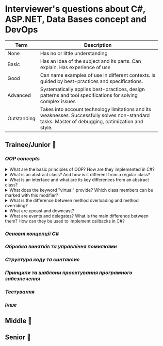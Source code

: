 # Interviewer's questions about C#, ASP.NET, Data Bases concept and DevOps

| Term  | Description |
| ------------- | ------------- |
| None | Has no or little understanding
| Basic | Has an idea of the subject and its parts. Can explain. Has experience of use
| Good | Can name examples of use in different contexts. Is guided by best-practices and specifications.
| Advanced | Systematically applies best-practices, design patterns and tool specifications for solving complex issues
| Outstanding | Takes into account technology limitations and its weaknesses. Successfully solves non-standard tasks. Master of debugging, optimization and style.

## **Trainee/Junior** 👼

### *OOP concepts*

<details>
<summary>What are the basic principles of OOP? How are they implemented in C#?</summary> 
<br>
  
<ul>
  <li>Encapsulation: Bundling data and methods that operate on the data into a single unit (class).</li>
  <li>Inheritance: Allowing a class (subclass) to inherit properties and methods from another class (superclass).</li>
  <li>Polymorphism: Objects of different classes can be treated as objects of a common superclass.</li>
</ul>
In C#, these principles are implemented as follows: 
  
| Title  | Description |
| ------------- | ------------- |
| Encapsulation  | In C#, encapsulation is achieved through access modifiers (public, private, protected) to control the access to class members. Properties and methods can be used to manipulate the internal state of objects, while hiding the implementation details.  |
| Inheritance  | C# supports single inheritance, where a class can inherit from only one base class, but it also supports multiple interface inheritance. This allows classes to inherit behavior from a superclass or implement multiple interfaces. |
| Polymorphism | C# supports polymorphism through method overriding and method overloading. Method overriding allows a subclass to provide a specific implementation of a method that is already defined in its superclass. Method overloading allows multiple methods with the same name but different parameters in the same class or different classes.

<h3>Code Examples</h3>
<h4>Encapsulation:</h4>

```cs
using System;

public class Person
{
    private string name;
    private int age;

    // Constructor
    public Person(string name, int age)
    {
        this.name = name;
        this.age = age;
    }

    // Properties
    public string Name
    {
        get { return name; }
        set { name = value; }
    }

    public int Age
    {
        get { return age; }
        set { age = value; }
    }

    // Method
    public void DisplayInfo()
    {
        Console.WriteLine($"Name: {name}, Age: {age}");
    }
}

class Program
{
    static void Main(string[] args)
    {
        Person person = new Person("John", 30);
        person.DisplayInfo(); // Accessing method
        person.Age = 35; // Accessing property
        person.DisplayInfo();
    }
}
```
<h4>Inheritance:</h4>

```cs
using System;

public class Animal
{
    public void Eat()
    {
        Console.WriteLine("Animal is eating.");
    }
}

public class Dog : Animal
{
    public void Bark()
    {
        Console.WriteLine("Dog is barking.");
    }
}

class Program
{
    static void Main(string[] args)
    {
        Dog dog = new Dog();
        dog.Eat(); // Inherited method
        dog.Bark(); // Method of the subclass
    }
}

```

<h4>Polymorphism:</h4>

```cs
using System;

public class Animal
{
    public virtual void MakeSound()
    {
        Console.WriteLine("Animal makes a sound.");
    }
}

public class Dog : Animal
{
    public override void MakeSound()
    {
        Console.WriteLine("Dog barks.");
    }
}

public class Cat : Animal
{
    public override void MakeSound()
    {
        Console.WriteLine("Cat meows.");
    }
}

class Program
{
    static void Main(string[] args)
    {
        Animal[] animals = new Animal[2];
        animals[0] = new Dog();
        animals[1] = new Cat();

        foreach (Animal animal in animals)
        {
            animal.MakeSound(); // Polymorphic method call
        }
    }
}

```
<p>These examples demonstrate encapsulation by using private fields and properties, inheritance by creating subclasses that inherit from a base class, and polymorphism by overriding methods in subclasses and using them interchangeably with base class references.</p>

</details>

<details>
<summary>What is an abstract class? And how is it different from a regular class?</summary>
  <p>An abstract class in C# is a class that cannot be instantiated directly. It's designed to be a blueprint for other classes, serving as a base for other classes to inherit from. Abstract classes may contain abstract methods, which are methods without a body, meant to be implemented by derived classes.</p>
  <p>Here's how an abstract class is different from a regular class:</p>
  
  | Term  | Different from a regular class |
  | ------------- | ------------- |
  | Instantiation | Abstract classes cannot be instantiated directly, meaning you cannot create objects of an abstract class. Regular classes can be instantiated, allowing you to create objects directly. 
  | Abstract Methods | Abstract classes can have abstract methods, which are methods without implementation. These methods must be implemented by any non-abstract subclass. Regular classes may or may not have abstract methods, but if they do, they must be marked as abstract and the class itself must be marked as abstract. 
  | Inheritance | Abstract classes are used as base classes from which other classes can inherit. Regular classes can also be used as base classes, but they can also be instantiated directly without needing to be inherited.


<h4>Here's an example illustrating the differences:</h4>

```cs
using System;

// Abstract class
public abstract class Shape
{
    // Abstract method
    public abstract double Area();
}

// Regular class inheriting from the abstract class
public class Rectangle : Shape
{
    public double Width { get; set; }
    public double Height { get; set; }

    // Implementation of the abstract method
    public override double Area()
    {
        return Width * Height;
    }
}

class Program
{
    static void Main(string[] args)
    {
        // Abstract class cannot be instantiated directly
        // Shape shape = new Shape(); // This will cause an error

        // Regular class can be instantiated
        Rectangle rectangle = new Rectangle();
        rectangle.Width = 5;
        rectangle.Height = 3;
        Console.WriteLine($"Area of rectangle: {rectangle.Area()}"); // Output: 15
    }
}

```

<h4>In this example, Shape is an abstract class that contains an abstract method Area(). The Rectangle class inherits from Shape and implements the Area() method. You cannot create an instance of Shape directly, but you can create instances of Rectangle.</h4>
</details>

<details>
<summary>What is an interface and what are its key differences from an abstract class?</summary>
  <p>
  An interface in C# is a reference type that defines a contract for other classes to implement. It contains only method signatures, properties, events, or indexers, without providing any implementation. Any class that implements an interface must provide concrete implementations for all members declared in that interface.</p>
<p>
  Here are the key differences between an interface and an abstract class:
</p>

| Term  | Different |
| ------------- | ------------- |
| **Implementation** | **Abstract Class**: Can contain both abstract and non-abstract (concrete) members. It can provide partial implementation of methods. <br> **Interface**: Contains only method signatures, properties, events, or indexers, without any implementation.
| **Inheritance** | **Abstract Class:** Supports single inheritance. A class can inherit from only one abstract class. <br> **Interface:** Supports multiple inheritance. A class can implement multiple interfaces.
| **Members** | **Abstract Class:** Can have fields, constructors, destructors, and defined methods. **Interface:** Can only have method signatures, properties, events, or indexers. No fields, constructors, or destructors are allowed.
| **Accessibility** | **Abstract Class:** Can have access modifiers (public, private, protected, etc.) for its members. <br> **Interface:** All members are implicitly public and cannot have access modifiers (except for explicit interface implementations).
| **Usage** | **Abstract Class:** Used when a common base implementation is needed among derived classes or when some methods should have a default implementation. <br> **Interface:** Used when you want to enforce a contract for implementing classes without providing any default implementation.

<p>Here's an example illustrating these differences:</p>

```cs
using System;

// Abstract class
public abstract class Animal
{
    // Abstract method
    public abstract void MakeSound();

    // Concrete method
    public void Eat()
    {
        Console.WriteLine("Animal is eating.");
    }
}

// Interface
public interface IJumpable
{
    // Method signature
    void Jump();
}

// Concrete class implementing an interface
public class Dog : Animal, IJumpable
{
    // Implementation of abstract method from abstract class
    public override void MakeSound()
    {
        Console.WriteLine("Dog barks.");
    }

    // Implementation of interface method
    public void Jump()
    {
        Console.WriteLine("Dog jumps.");
    }
}

class Program
{
    static void Main(string[] args)
    {
        // Abstract class can't be instantiated
        // Animal animal = new Animal(); // This will cause an error

        // Abstract class instance
        Dog dog = new Dog();
        dog.MakeSound(); // Output: Dog barks.
        dog.Eat(); // Output: Animal is eating.

        // Interface instance
        dog.Jump(); // Output: Dog jumps.
    }
}

```
<p>In this example, Animal is an abstract class containing both abstract and concrete members, while IJumpable is an interface containing only method signatures. Dog class inherits from the abstract class Animal and implements the interface IJumpable.</p>

</details>

<details>
<summary>What does the keyword "virtual" provide? Which class members can be marked with this modifier?</summary>
<p>The virtual keyword in C# is used to define a method, property, or indexer in a base class that can be overridden in derived classes. It allows derived classes to provide a specific implementation for that member, effectively enabling polymorphic behavior.</p>

<p>Here's what virtual provides:</p>

| Term  | Description |
| ------------- | ------------- |
| Method Overriding | It allows a method in a base class to be overridden by a method with the same signature in a derived class.
| Polymorphism | It enables polymorphic behavior, meaning that the appropriate method implementation is called based on the actual type of the object at runtime.

<p>The class members that can be marked with the virtual modifier are:</p>

* Methods
* Properties (get and/or set accessors)
* Indexers (get and/or set accessors)

<p>Fields cannot be marked as virtual.</p>

<p>Here's an example demonstrating the use of the virtual keyword with methods:</p>

```cs
using System;

public class Animal
{
    // Virtual method
    public virtual void MakeSound()
    {
        Console.WriteLine("Animal makes a sound.");
    }
}

public class Dog : Animal
{
    // Override the virtual method
    public override void MakeSound()
    {
        Console.WriteLine("Dog barks.");
    }
}

public class Cat : Animal
{
    // Override the virtual method
    public override void MakeSound()
    {
        Console.WriteLine("Cat meows.");
    }
}

class Program
{
    static void Main(string[] args)
    {
        Animal animal1 = new Dog();
        Animal animal2 = new Cat();

        animal1.MakeSound(); // Output: Dog barks.
        animal2.MakeSound(); // Output: Cat meows.
    }
}
```
<p>In this example, the MakeSound() method in the Animal class is marked as virtual, allowing derived classes Dog and Cat to override it with their own implementations. The actual method called depends on the type of object at runtime, demonstrating polymorphism.</p>

</details>

<details>
<summary>What is the difference between method overloading and method overriding?</summary>

Method overloading and method overriding are both mechanisms used in object-oriented programming, but they serve different purposes and are used in different contexts.

**Method Overloading:**

Method overloading involves defining multiple methods with the same name but with different parameters within the same class. These methods can have different parameter types, different numbers of parameters, or a different order of parameters. The compiler differentiates between these methods based on their method signatures.

Here's an example of method overloading:

```cs
public class Calculator
{
    public int Add(int a, int b)
    {
        return a + b;
    }

    public double Add(double a, double b)
    {
        return a + b;
    }

    public int Add(int a, int b, int c)
    {
        return a + b + c;
    }
}

```
n this example, the `Add` method is overloaded three times with different parameter types and numbers.

**Method Overriding:**

Method overriding, on the other hand, occurs when a method in a subclass has the same name, return type, and parameters as a method in its superclass. The purpose of method overriding is to provide a specific implementation of a method in a subclass that overrides the implementation in the superclass. It is used in inheritance to achieve polymorphic behavior.

Here's an example of method overriding:

```cs
public class Animal
{
    public virtual void MakeSound()
    {
        Console.WriteLine("Animal makes a sound.");
    }
}

public class Dog : Animal
{
    public override void MakeSound()
    {
        Console.WriteLine("Dog barks.");
    }
}

public class Cat : Animal
{
    public override void MakeSound()
    {
        Console.WriteLine("Cat meows.");
    }
}

```

In this example, both `Dog` and `Cat` classes override the `MakeSound` method defined in the `Animal` class.

**Key Differences:**

1.  **Purpose**:
    
    -   Method Overloading: Provides multiple methods with the same name but different signatures within the same class for convenience and flexibility.
    -   Method Overriding: Provides a way for a subclass to provide a specific implementation of a method defined in its superclass.
2.  **Inheritance**:
    
    -   Method Overloading: Not related to inheritance. Methods are defined within the same class.
    -   Method Overriding: Specifically used in inheritance. The overridden method belongs to a superclass, and the overriding method belongs to a subclass.
3.  **Usage**:
    
    -   Method Overloading: Used to create methods that perform similar tasks but operate on different types or numbers of parameters.
    -   Method Overriding: Used to customize or extend the behavior of inherited methods in subclasse

</details>

<details>
<summary>What are upcast and downcast?</summary>

**Upcasting:**

Upcasting is the process of casting a reference of a derived class to one of its base classes. It's essentially moving up the inheritance hierarchy. When you upcast, you are treating an object of a derived class as an object of its base class.

Here's an example:
```cs
class Animal { }
class Dog : Animal { }

class Program
{
    static void Main(string[] args)
    {
        Dog myDog = new Dog();
        Animal animal = myDog; // Upcasting
        
        // Now 'animal' is treated as an Animal, even though it's actually a Dog
    }
}

```

In this example, `myDog` is a `Dog` object, but it's assigned to a variable of type `Animal`. This is upcasting because `Dog` inherits from `Animal`, so it's implicitly treated as an `Animal`.

**Downcasting:**

Downcasting is the opposite process, where you cast a reference of a base class to one of its derived classes. It's moving down the inheritance hierarchy. Downcasting requires explicit casting and might throw an exception at runtime if the object being cast isn't actually an instance of the derived class.

Here's an example:

```cs
class Animal { }
class Dog : Animal { }

class Program
{
    static void Main(string[] args)
    {
        Animal animal = new Dog();
        Dog myDog = (Dog)animal; // Downcasting
        
        // Now 'myDog' is treated as a Dog
    }
}
```

In this example, `animal` is an `Animal` object, but it's actually referencing a `Dog` object. We explicitly cast `animal` to `Dog`, indicating that we're treating it as a `Dog`.

It's important to note that downcasting can fail at runtime if the object being cast isn't actually an instance of the derived class. To avoid exceptions, you can use the `as` keyword:

```cs
Dog myDog = animal as Dog;
if (myDog != null)
{
    // Downcasting successful
}
else
{
    // Downcasting failed
}

```

This way, if `animal` isn't a `Dog`, `myDog` will be `null` rather than throwing an exception.

</details>

<details>
<summary>What are events and delegates? What is the main difference between them? How can they be used to implement callbacks in C#?</summary>

**Events and Delegates in C#**

**Delegates:**

Delegates in C# are similar to function pointers in C or C++. They are reference types that hold references to methods with a specific signature. Delegates allow methods to be passed as parameters, stored in collections, and invoked dynamically.

Here's how a delegate is declared:

```cs
public delegate void MyDelegate(string message);
```

Delegates are especially useful for implementing callbacks because they allow you to define a contract for a method without needing to know the concrete implementation.

**Events:**

Events provide a way for objects to notify other objects when something of interest happens. They are based on the observer design pattern. An event is a special type of delegate that can only be invoked from within the class that declares it.

Here's how an event is declared:

```cs
public class Publisher
{
    public event MyDelegate SomeEvent;
    
    public void RaiseEvent(string message)
    {
        SomeEvent?.Invoke(message);
    }
}
```

**Difference between Events and Delegates:**

The main difference between events and delegates is that events encapsulate delegates. While you can assign a delegate directly, you can't directly invoke an event outside the class where it's declared. Events provide more control over how delegates are used and who can invoke them.

**Using Delegates and Events to Implement Callbacks:**

Callbacks in C# can be implemented using delegates and events. Here's a simple example:

```cs
using System;

public delegate void MyCallback(string message);

public class Publisher
{
    public event MyCallback SomeEvent;

    public void RaiseEvent(string message)
    {
        SomeEvent?.Invoke(message);
    }
}

public class Subscriber
{
    public void OnEventCallback(string message)
    {
        Console.WriteLine($"Subscriber received message: {message}");
    }
}

class Program
{
    static void Main(string[] args)
    {
        Publisher publisher = new Publisher();
        Subscriber subscriber = new Subscriber();

        // Subscribe to the event
        publisher.SomeEvent += subscriber.OnEventCallback;

        // Raise the event
        publisher.RaiseEvent("Hello from publisher!");
    }
}
```
In this example, `Publisher` declares an event `SomeEvent` of type `MyCallback`, and `Subscriber` defines a method `OnEventCallback` that matches the signature of `MyCallback`. When `SomeEvent` is raised, the `OnEventCallback` method of `Subscriber` is invoked. This allows for the implementation of a callback mechanism.

</details>

### *Основні концепції C#*
### *Обробка винятків та управління помилками*
### *Структура коду та синтаксис*
### *Принципи та шаблони проєктування програмного забезпечення*
### *Тестування*
### *Інше*

## **Middle** 👱
## **Senior** 🧔
